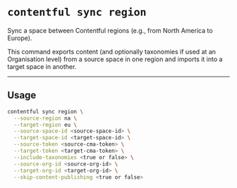 # `contentful sync region`

Sync a space between Contentful regions (e.g., from North America to Europe).

This command exports content (and optionally taxonomies if used at an Organisation level) from a source space in one region and imports it into a target space in another.

---

## Usage

```bash
contentful sync region \
  --source-region na \
  --target-region eu \
  --source-space-id <source-space-id> \
  --target-space-id <target-space-id> \
  --source-token <source-cma-token> \
  --target-token <target-cma-token> \
  --include-taxonomies <true or false> \
  --source-org-id <source-org-id> \
  --target-org-id <target-org-id> \
  --skip-content-publishing <true or false>
